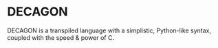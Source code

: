 # DECAGON
DECAGON is a transpiled language with a simplistic, Python-like syntax, coupled with the speed &amp; power of C. 
